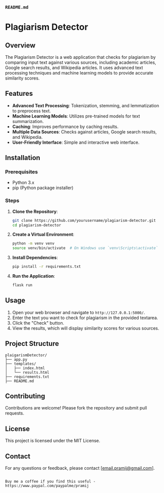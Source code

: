 ### `README.md`


# Plagiarism Detector

## Overview
The Plagiarism Detector is a web application that checks for plagiarism by comparing input text against various sources, including academic articles, Google search results, and Wikipedia articles. It uses advanced text processing techniques and machine learning models to provide accurate similarity scores.

## Features
- **Advanced Text Processing**: Tokenization, stemming, and lemmatization to preprocess text.
- **Machine Learning Models**: Utilizes pre-trained models for text summarization.
- **Caching**: Improves performance by caching results.
- **Multiple Data Sources**: Checks against articles, Google search results, and Wikipedia.
- **User-Friendly Interface**: Simple and interactive web interface.

## Installation

### Prerequisites
- Python 3.x
- pip (Python package installer)

### Steps
1. **Clone the Repository**:
    ```bash
    git clone https://github.com/yourusername/plagiarism-detector.git
    cd plagiarism-detector
    ```

2. **Create a Virtual Environment**:
    ```bash
    python -m venv venv
    source venv/bin/activate  # On Windows use `venv\Scripts\activate`
    ```

3. **Install Dependencies**:
    ```bash
    pip install -r requirements.txt
    ```

4. **Run the Application**:
    ```bash
    flask run
    ```

## Usage
1. Open your web browser and navigate to `http://127.0.0.1:5000/`.
2. Enter the text you want to check for plagiarism in the provided textarea.
3. Click the "Check" button.
4. View the results, which will display similarity scores for various sources.

## Project Structure

```
plaigarismDetector/
├── app.py
├── templates/
│   ├── index.html
│   └── results.html
├── requirements.txt
├── README.md
```

## Contributing
Contributions are welcome! Please fork the repository and submit pull requests.

## License
This project is licensed under the MIT License.

## Contact
For any questions or feedback, please contact [email.pramij@gmail.com].

```

Buy me a coffee if you find this useful - https://www.paypal.com/paypalme/pramij